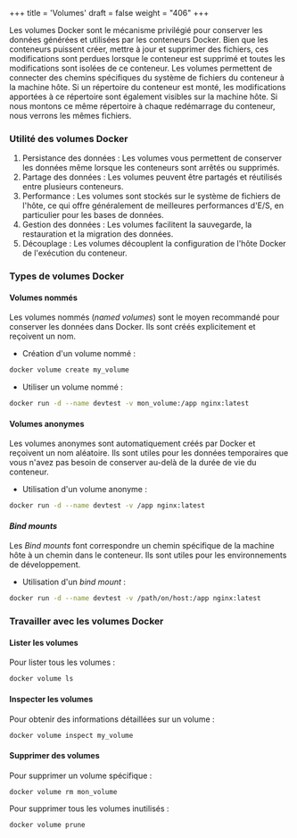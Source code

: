 +++
title = 'Volumes'
draft = false
weight = "406"
+++

Les volumes Docker sont le mécanisme privilégié pour conserver les données générées et utilisées par les conteneurs Docker. Bien que les conteneurs puissent créer, mettre à jour et supprimer des fichiers, ces modifications sont perdues lorsque le conteneur est supprimé et toutes les modifications sont isolées de ce conteneur. Les volumes permettent de connecter des chemins spécifiques du système de fichiers du conteneur à la machine hôte. Si un répertoire du conteneur est monté, les modifications apportées à ce répertoire sont également visibles sur la machine hôte. Si nous montons ce même répertoire à chaque redémarrage du conteneur, nous verrons les mêmes fichiers.

### Utilité des volumes Docker
1. Persistance des données : Les volumes vous permettent de conserver les données même lorsque les conteneurs sont arrêtés ou supprimés.
2. Partage des données : Les volumes peuvent être partagés et réutilisés entre plusieurs conteneurs.
3. Performance : Les volumes sont stockés sur le système de fichiers de l'hôte, ce qui offre généralement de meilleures performances d'E/S, en particulier pour les bases de données.
4. Gestion des données : Les volumes facilitent la sauvegarde, la restauration et la migration des données.
5. Découplage : Les volumes découplent la configuration de l'hôte Docker de l'exécution du conteneur.

### Types de volumes Docker
#### Volumes nommés
Les volumes nommés (*named volumes*) sont le moyen recommandé pour conserver les données dans Docker. Ils sont créés explicitement et reçoivent un nom.

+ Création d'un volume nommé :
```bash
docker volume create my_volume
```
+ Utiliser un volume nommé :
```bash
docker run -d --name devtest -v mon_volume:/app nginx:latest
```
#### Volumes anonymes
Les volumes anonymes sont automatiquement créés par Docker et reçoivent un nom aléatoire. Ils sont utiles pour les données temporaires que vous n'avez pas besoin de conserver au-delà de la durée de vie du conteneur.

+ Utilisation d'un volume anonyme :
```bash
docker run -d --name devtest -v /app nginx:latest
```
#### *Bind mounts*
Les *Bind mounts* font correspondre un chemin spécifique de la machine hôte à un chemin dans le conteneur. Ils sont utiles pour les environnements de développement.

+ Utilisation d'un *bind mount* :
```bash
docker run -d --name devtest -v /path/on/host:/app nginx:latest
```

### Travailler avec les volumes Docker
#### Lister les volumes
Pour lister tous les volumes :
```bash
docker volume ls
```
#### Inspecter les volumes
Pour obtenir des informations détaillées sur un volume :
```bash
docker volume inspect my_volume
```
#### Supprimer des volumes
Pour supprimer un volume spécifique :
```bash
docker volume rm mon_volume
```
Pour supprimer tous les volumes inutilisés :
```bash
docker volume prune
```